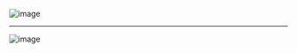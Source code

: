 ![image](https://github.com/user-attachments/assets/037b9d89-3460-4ea7-aa7a-29a158881927)

-------------------------------------------------------------------------------------------


![image](https://github.com/user-attachments/assets/bdc00e1d-55fe-427b-b5c6-2305584af35d)
